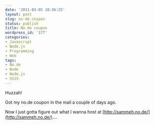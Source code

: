 ```yaml
---
date: '2011-03-05 10:36:25'
layout: post
slug: no-de-coupon
status: publish
title: No.de coupon
wordpress_id: '177'
categories:
- Javascript
- Node.js
- Programming
- Web
tags:
- No.de
- Node
- Node.js
- SSJS
---
```


Huzzah!

Got my no.de coupon in the mail a couple of days ago.

Now I just gotta figure out what I wanna host at [http://sammeh.no.de/](http://sammeh.no.de/)....


